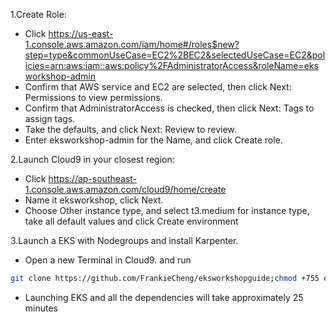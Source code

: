 1.Create Role:
* Click https://us-east-1.console.aws.amazon.com/iam/home#/roles$new?step=type&commonUseCase=EC2%2BEC2&selectedUseCase=EC2&policies=arn:aws:iam::aws:policy%2FAdministratorAccess&roleName=eksworkshop-admin 
* Confirm that AWS service and EC2 are selected, then click Next: Permissions to view permissions.
* Confirm that AdministratorAccess is checked, then click Next: Tags to assign tags.
* Take the defaults, and click Next: Review to review.
* Enter eksworkshop-admin for the Name, and click Create role.

2.Launch Cloud9 in your closest region:
* Click https://ap-southeast-1.console.aws.amazon.com/cloud9/home/create
* Name it eksworkshop, click Next.
* Choose Other instance type, and select t3.medium for instance type, take all default values and click Create environment

3.Launch a EKS with Nodegroups and install Karpenter.
* Open a new Terminal in Cloud9. and run 

```bash
git clone https://github.com/FrankieCheng/eksworkshopguide;chmod +755 eksworkshopguide/*.sh; . eksworkshopguide/eks-workshop-create-cluster.sh
```
* Launching EKS and all the dependencies will take approximately 25 minutes
